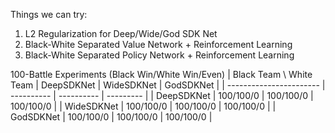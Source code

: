 Things we can try:

1. L2 Regularization for Deep/Wide/God SDK Net
1. Black-White Separated Value Network + Reinforcement Learning
1. Black-White Separated Policy Network + Reinforcement Learning

100-Battle Experiments (Black Win/White Win/Even)
| Black Team \ White Team | DeepSDKNet | WideSDKNet | GodSDKNet |
| ----------------------- | ---------- | ---------- | --------- |
| DeepSDKNet              | 100/100/0  | 100/100/0  | 100/100/0 |
| WideSDKNet              | 100/100/0  | 100/100/0  | 100/100/0 |
| GodSDKNet               | 100/100/0  | 100/100/0  | 100/100/0 |
